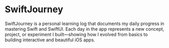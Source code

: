 # SwiftJourney
SwiftJourney is a personal learning log that documents my daily progress in mastering Swift and SwiftUI. Each day in the app represents a new concept, project, or experiment I built—showing how I evolved from basics to building interactive and beautiful iOS apps.
